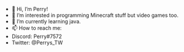 - 👋 Hi, I’m Perry!
- 👀 I’m interested in programming Minecraft stuff but video games too.
- 🌱 I’m currently learning java.
- 📫 How to reach me:
- Discord: Perry#7572
- Twitter: @Perrys_TW

<!---
Perry-da-Platypus/Perry-da-Platypus is a ✨ special ✨ repository because its `README.md` (this file) appears on your GitHub profile.
You can click the Preview link to take a look at your changes.
--->
